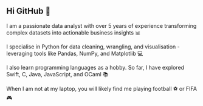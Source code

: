 ## Hi GitHub 👋

I am a passionate data analyst with over 5 years of experience transforming complex datasets into actionable business insights 📊

I specialise in Python for data cleaning, wrangling, and visualisation - leveraging tools like Pandas, NumPy, and Matplotlib 💻

I also learn programming languages as a hobby. So far, I have explored Swift, C, Java, JavaScript, and OCaml 📚

When I am not at my laptop, you will likely find me playing football ⚽️ or FIFA 🎮

<!--
**vladvintenbakh/vladvintenbakh** is a ✨ _special_ ✨ repository because its `README.md` (this file) appears on your GitHub profile.

Here are some ideas to get you started:

- 🔭 I’m currently working on ...
- 🌱 I’m currently learning ...
- 👯 I’m looking to collaborate on ...
- 🤔 I’m looking for help with ...
- 💬 Ask me about ...
- 📫 How to reach me: ...
- 😄 Pronouns: ...
- ⚡ Fun fact: ...
-->
